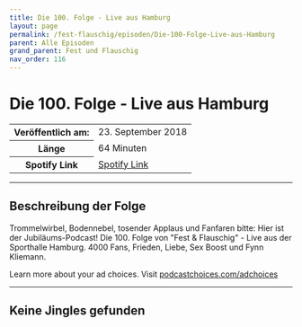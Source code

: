 ```yaml
---
title: Die 100. Folge - Live aus Hamburg
layout: page
permalink: /fest-flauschig/episoden/Die-100-Folge-Live-aus-Hamburg
parent: Alle Episoden
grand_parent: Fest und Flauschig
nav_order: 116
---
```


# Die 100. Folge - Live aus Hamburg
<table class="resp-table dcf-table dcf-table-responsive dcf-table-bordered dcf-table-striped dcf-w-100%">
                    <tbody>
                        <tr>
                            <th scope="row">Veröffentlich am:</th>
                            <td data-label="Veröffentlich am:">23. September 2018</td>
                        </tr>
                        <tr>
                            <th scope="row">Länge </th>
                            <td data-label="Länge ">64 Minuten</td>
                        </tr><tr>
                                <th scope="row">Spotify Link</th>
                                <td data-label="Spotify Link"><a href="https://open.spotify.com/episode/1Wo937ssQPppbwUlihipKm">Spotify Link</a></td>
                            </tr></tbody>
                </table>

***

## Beschreibung der Folge

<div>
Trommelwirbel, Bodennebel, tosender Applaus und Fanfaren bitte: Hier ist der Jubiläums-Podcast! Die 100. Folge von "Fest &amp; Flauschig" - Live aus der Sporthalle Hamburg. 4000 Fans, Frieden, Liebe, Sex Boost und Fynn Kliemann.<p> </p><p>Learn more about your ad choices. Visit <a href="https://podcastchoices.com/adchoices">podcastchoices.com/adchoices</a></p>  
</div>

***

## Keine Jingles gefunden